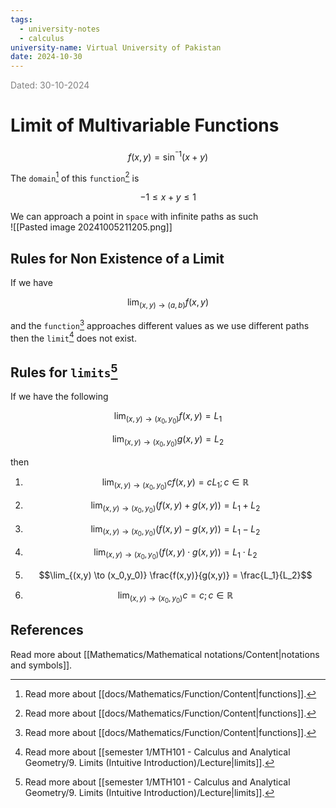 ```yaml
---
tags:
  - university-notes
  - calculus
university-name: Virtual University of Pakistan
date: 2024-10-30
---
```


<span style="color: gray;">Dated: 30-10-2024</span>

# Limit of Multivariable Functions

$$f(x, y) = \sin^{^-1}(x + y)$$

The `domain`[^1] of this `function`[^1] is  

$$-1 \le x + y \le 1$$

We can approach a point in `space` with infinite paths as such  
![[Pasted image 20241005211205.png]]

## Rules for Non Existence of a Limit

If we have  

$$\lim_{(x, y) \to (a, b)} f(x, y)$$

and the `function`[^1] approaches different values as we use different paths then the `limit`[^2] does not exist.

## Rules for `limits`[^2]

If we have the following  

$$\lim_{(x,y) \to (x_0,y_0)} f(x,y) = L_1$$

$$\lim_{(x,y) \to (x_0,y_0)} g(x,y) = L_2$$

then

1. $$\lim_{(x,y) \to (x_0,y_0)} cf(x,y) = cL_1; c \in \mathbb{R}$$

2. $$\lim_{(x,y) \to (x_0,y_0)} (f(x,y) + g(x,y)) = L_1 + L_2$$

3. $$\lim_{(x,y) \to (x_0,y_0)} (f(x,y) - g(x,y)) = L_1 - L_2$$

4. $$\lim_{(x,y) \to (x_0,y_0)} (f(x,y) \cdot g(x,y)) = L_1 \cdot L_2$$

5. $$\lim_{(x,y) \to (x_0,y_0)} \frac{f(x,y)}{g(x,y)} = \frac{L_1}{L_2}$$

6. $$\lim_{(x,y) \to (x_0,y_0)} c = c; c \in \mathbb{R}$$

## References

Read more about [[Mathematics/Mathematical notations/Content|notations and symbols]].

[^1]: Read more about [[docs/Mathematics/Function/Content|functions]].
[^2]: Read more about [[semester 1/MTH101 - Calculus and Analytical Geometry/9. Limits (Intuitive Introduction)/Lecture|limits]].